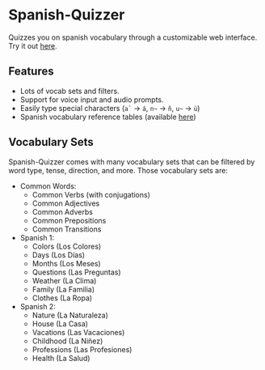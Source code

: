 # Spanish-Quizzer
Quizzes you on spanish vocabulary through a customizable web interface.
Try it out [here](https://ashermorgan.github.io/Spanish-Quizzer/).

## Features
- Lots of vocab sets and filters.
- Support for voice input and audio prompts.
- Easily type special characters (``` a` ``` → `á`, `n~` → `ñ`, `u~` → `ü`)
- Spanish vocabulary reference tables (available [here](https://ashermorgan.github.io/Spanish-Quizzer/Reference))

## Vocabulary Sets
Spanish-Quizzer comes with many vocabulary sets that can be filtered by word type, tense, direction, and more. Those vocabulary sets are:
- Common Words:
    - Common Verbs (with conjugations)
    - Common Adjectives
    - Common Adverbs
    - Common Prepositions
    - Common Transitions
- Spanish 1:
    - Colors (Los Colores)
    - Days (Los Días)
    - Months (Los Meses)
    - Questions (Las Preguntas)
    - Weather (La Clima)
    - Family (La Familia)
    - Clothes (La Ropa)
- Spanish 2:
    - Nature (La Naturaleza)
    - House (La Casa)
    - Vacations (Las Vacaciones)
    - Childhood (La Niñez)
    - Professions (Las Profesiones)
    - Health (La Salud)